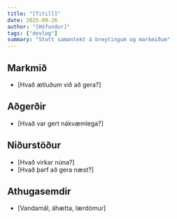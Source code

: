 ```yaml
---
title: "[Titill]"
date: 2025-09-26
author: "[Höfundur]"
tags: ["devlog"]
summary: "Stutt samantekt á breytingum og markmiðum"
---
```


## Markmið

- [Hvað ætluðum við að gera?]

## Aðgerðir

- [Hvað var gert nákvæmlega?]

## Niðurstöður

- [Hvað virkar núna?]
- [Hvað þarf að gera næst?]

## Athugasemdir

- [Vandamál, áhætta, lærdómur]
